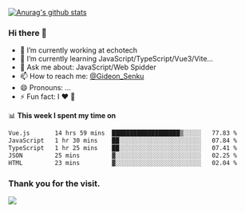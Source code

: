[![Anurag's github stats](https://github-readme-stats.vercel.app/api?username=gideonsenku)](https://github.com/anuraghazra/github-readme-stats)
### Hi there 👋
- 🔭 I’m currently working at echotech
- 🌱 I’m currently learning JavaScript/TypeScript/Vue3/Vite...
- 💬 Ask me about: JavaScript/Web Spidder 
- 📫 How to reach me: [@Gideon_Senku](https://t.me/Gideon_Senku)
- 😄 Pronouns: ...
- ⚡ Fun fact: I ❤️ 🎵

📊 **This week I spent my time on**
<!--START_SECTION:waka-->

```txt
Vue.js       14 hrs 59 mins  ███████████████████▒░░░░░   77.83 %
JavaScript   1 hr 30 mins    ██░░░░░░░░░░░░░░░░░░░░░░░   07.84 %
TypeScript   1 hr 25 mins    ██░░░░░░░░░░░░░░░░░░░░░░░   07.41 %
JSON         25 mins         ▓░░░░░░░░░░░░░░░░░░░░░░░░   02.25 %
HTML         23 mins         ▓░░░░░░░░░░░░░░░░░░░░░░░░   02.04 %
```

<!--END_SECTION:waka-->


### Thank you for the visit.
![](http://profile-counter.glitch.me/gideonsenku/count.svg)
<!--
**GideonSenku/GideonSenku** is a ✨ _special_ ✨ repository because its `README.md` (this file) appears on your GitHub profile.

Here are some ideas to get you started:

- 🔭 I’m currently working on ...
- 🌱 I’m currently learning ...
- 👯 I’m looking to collaborate on ...
- 🤔 I’m looking for help with ...
- 💬 Ask me about ...
- 📫 How to reach me: ...
- 😄 Pronouns: ...
- ⚡ Fun fact: ...
-->
